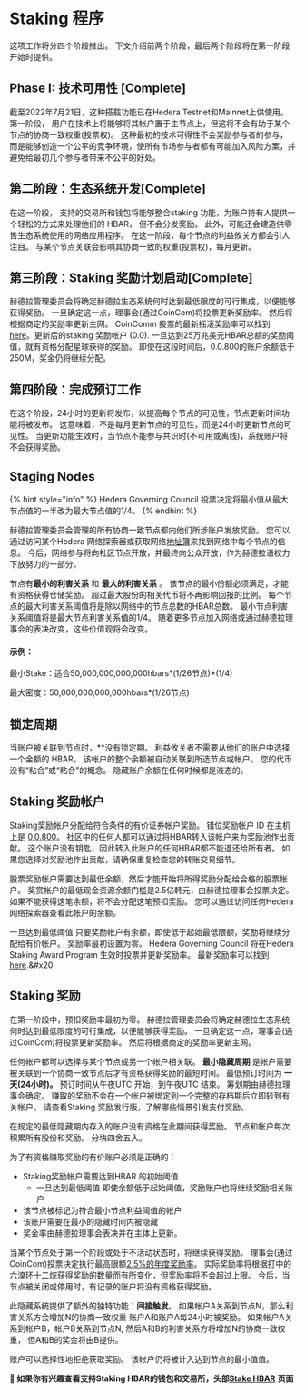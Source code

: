 # Staking 程序

这项工作将分四个阶段推出。 下文介绍前两个阶段，最后两个阶段将在第一阶段开始时提供。

## **Phase I: 技术可用性 \[Complete]**

截至2022年7月21日，这种搭载功能已在Hedera Testnet和Mainnet上供使用。 第一阶段， 用户在技术上将能够将其帐户置于主节点上，但这将不会有助于某个节点的协商一致权重(投票权)。 这种最初的技术可得性不会奖励参与者的参与，而是能够创造一个公平的竞争环境，使所有市场参与者都有可能加入风险方案，并避免给最初几个参与者带来不公平的好处。

## **第二阶段：生态系统开发\[Complete]**

在这一阶段， 支持的交易所和钱包将能够整合staking 功能，为账户持有人提供一个轻松的方式来处理他们的 HBAR， 但不会分发奖励。 此外，可能还会建造供零售生态系统使用的网络应用程序。 在这一阶段，每个节点的利益攸关方都会引人注目。 与某个节点关联会影响其协商一致的权重(投票权)，每月更新。

## **第三阶段：Staking 奖励计划启动\[Complete]**

赫德拉管理委员会将确定赫德拉生态系统何时达到最低限度的可行集成，以便能够获得奖励。 一旦确定这一点，理事会(通过CoinCom)将投票更新奖励率。 然后将根据商定的奖励率更新主网。 CoinComm 投票的最新摇滚奖励率可以找到 [here](https://hedera.com/blog/hedera-governing-council-votes-approve-changes-staking-algorithm)。更新后的staking 奖励帐户 (0.0). 一旦达到25万兆美元HBAR总额的奖励阈值，就有资格分配星球获得的奖励。 即使在这段时间后，0.0.800的账户余额低于250M，奖金仍将继续分配。

## 第四阶段：完成预订工作

在这个阶段，24小时的更新将发布，以提高每个节点的可见性，节点更新时间功能将被发布。 这意味着，不是每月更新节点的可见性，而是24小时更新节点的可见性。 当更新功能生效时，当节点不能参与共识时(不可用或离线)，系统账户将不会获得奖励。

## **Staging Nodes**

{% hint style="info" %}
Hedera Governing Council 投票决定将最小值从最大节点值的一半改为最大节点值的1/4。
{% endhint %}

赫德拉管理委员会管理的所有协商一致节点都向他们所涉账户发放奖励。 您可以通过访问某个Hedera 网络探索器或获取网络[地址簿](../../sdks-andapis/rest-api.md#api-v1-network-nodes)来找到网络中每个节点的信息。 今后，网络参与将向社区节点开放，并最终向公众开放，作为赫德拉语权力下放努力的一部分。

节点有**最小的利害关系** 和 **最大的利害关系** 。 该节点的最小份额必须满足，才能有资格获得仓储奖励。 超过最大股份的相关代币将不再影响回报的比例。 每个节点的最大利害关系阈值将是除以网络中的节点总数的HBAR总数。 最小节点利害关系阈值将是最大节点利害关系值的1/4。 随着更多节点加入网络或通过赫德拉理事会的表决改变，这些价值观将会改变。

#### 示例：

最小Stake：适合50,000,000,000,000hbars\*(1/26节点)\*(1/4)

最大密度：50,000,000,000,000hbars\*(1/26节点)

## **锁定周期**

当账户被关联到节点时，\*\*没有锁定期。 利益攸关者不需要从他们的账户中选择一个金额的 HBAR。 该帐户的整个余额被自动关联到所选节点或帐户。 您的代币没有“粘合”或“粘合”的概念。 隐藏账户余额在任何时候都是液态的。

## **Staking 奖励帐户**

Staking奖励帐户分配给符合条件的有价证券帐户奖励。 错位奖励帐户 ID 在主机上是 [0.0.800](https://hashscan.io/#/mainnet/account/0.0.800?type=)。 社区中的任何人都可以通过将HBAR转入该帐户来为奖励池作出贡献。 这个账户没有钥匙，因此转入此账户的任何HBAR都不能退还给所有者。 如果您选择对奖励池作出贡献，请确保重复检查您的转账交易细节。

股票奖励帐户需要达到最低余额，然后才能开始将所得奖励分配给合格的股票帐户。 奖赏帐户的最低现金资源余额门槛是2.5亿韩元，由赫德拉理事会投票决定。 如果不能获得这笔余额，将不会分配这笔预扣奖励。 您可以通过访问任何Hedera网络探索器查看此帐户的余额。

一旦达到最低阈值 只要奖励帐户有余额，即使低于起始最低限额，奖励将继续分配给有价帐户。 奖励率最初设置为零。 Hedera Governing Council 将在Hedera Staking Award Program 生效时投票并更新奖励率。 最新奖励率可以找到 [here](https://hedera.com/blog/hedera-governing-council-votes-approve-changes-to-staking-algorithm).&#x20

## **Staking 奖励**

在第一阶段中，预扣奖励率最初为零。 赫德拉管理委员会将确定赫德拉生态系统何时达到最低限度的可行集成，以便能够获得奖励。 一旦确定这一点，理事会(通过CoinCom)将投票更新奖励率。 然后将根据商定的奖励率更新主网。

任何帐户都可以选择与某个节点或另一个帐户相关联。 **最小隐藏周期** 是帐户需要被关联到一个协商一致节点后才有资格获得奖励的最短时间。 最低预订时间为 **一天(24小时)。** 预订时间从午夜UTC 开始，到午夜UTC 结束。 筹划期由赫德拉理事会确定。 赚取的奖励不会在一个帐户被绑定到一个完整的存档期后立即转到有关帐户。 请查看Staking 奖励发行版，了解哪些情景引发支付奖励。

在规定的最低隐藏期内存入的账户没有资格在此期间获得奖励。 节点和帐户每次积累所有股份和奖励。 分块四舍五入。

为了有资格赚取奖励的有价账户必须是正确的：

- Staking奖励帐户需要达到HBAR 的初始阈值
  - 一旦达到最低阈值 即使余额低于起始阈值，奖励账户也将继续奖励相关账户
- 该节点被标记为符合最小节点利益阈值的帐户
- 该账户需要在最小的隐藏时间内被隐藏
- 奖金率由赫德拉理事会表决并在主体上更新。

当某个节点处于第一个阶段或处于不活动状态时，将继续获得奖励。 理事会(通过CoinCom)投票决定执行最高限额[2.5%的年度奖励率](https://hedera.com/blog/hedera-governing-council-votes-approve-changes-staking-algorithm)。 实际奖励率将根据打中的六溴环十二烷获得奖励的数量而有所变化，但奖励率将不会超过上限。 今后，当节点被关闭或停用时，有记录的账户将没有资格获得奖励。

此隐藏系统提供了额外的独特功能：**间接触发**。 如果帐户A关系到节点N，那么利害关系方会增加N的协商一致权重 账户A和账户A每24小时被奖励。 如果帐户A关系到帐户B，帐户B关系到节点N, 然后A和B的利害关系方将增加N的协商一致权重， 但A和B的奖金将由B提供。

账户可以选择性地拒绝获取奖励。 该帐户仍将被计入达到节点的最小值值。

**📣 如果你有兴趣查看支持Staking HBAR的钱包和交易所，头部**[**Stake HBAR**](stake-hbar.md) **页面**
